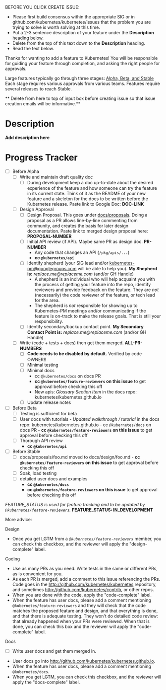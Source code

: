
BEFORE YOU CLICK CREATE ISSUE:

- Please first build consensus within the appropriate SIG or in github.com/kubernetes/kubernetes/issues
  that the problem you are trying to solve is worth solving at this time.
- Put a 2-3 sentence description of your feature under the **Description** heading below.
- Delete from the top of this text down to the **Description** heading.
- Read the text below.

Thanks for wanting to add a feature to Kubernetes!  You will be responsible for guiding
your feature through completion, and asking the right people for approvals.  

Large features typically go through three stages: [Alpha, Beta, and Stable](https://github.com/kubernetes/kubernetes/blob/master/docs/api.md#api-versioning)
Each stage requires various approvals from various teams.  Features require several releases
to reach Stable.


** Delete from here to top of input box before creating issue so that issue creation emails will be informative.**

# Description

**Add description here**


# Progress Tracker


- [ ] Before Alpha
    - [ ] Write and maintain draft quality doc
      - [ ] During development keep a doc up-to-date about the desired experience of the feature and how someone can try the feature in its current state. Think of it as the README of your new feature and a skeleton for the docs to be written before the Kubernetes release. Paste link to Google Doc: **DOC-LINK**
    - [ ] Design Approval
      - [ ] Design Proposal.  This goes under [docs/proposals](https://github.com/kubernetes/kubernetes/tree/master/docs/proposals).  Doing a proposal as a PR allows line-by-line commenting from community, and creates the basis for later design documentation.  Paste link to merged design proposal here: **PROPOSAL-NUMBER**
      - [ ] Initial API review (if API).  Maybe same PR as design doc. **PR-NUMBER**
        -  Any code that changes an API (`/pkg/apis/...`)
        -  **cc `@kubernetes/api`**
      - [ ] Identify shepherd (your SIG lead and/or kubernetes-pm@googlegroups.com will be able to help you). **My Shepherd is:** _replace.me@replaceme.com_ (and/or GH Handle)
        -  A shepherd is an individual who will help acquaint you with the process of getting your feature into the repo, identify reviewers and provide feedback on the feature. They are _not_ (necessarily) the code reviewer of the feature, or tech lead for the area.
        -  The shepherd is _not_ responsible for showing up to Kubernetes-PM meetings and/or communicating if the feature is on-track to make the release goals. That is still your responsibility.
      - [ ] Identify secondary/backup contact point. **My Secondary Contact Point is:** _replace.me@replaceme.com_ (and/or GH Handle)
    - [ ] Write (code + tests + docs) then get them merged.  **ALL-PR-NUMBERS**
      - [ ] **Code needs to be disabled by default.**   Verified by code OWNERS
      - [ ] Minimal testing
      - [ ] Minimal docs
        - cc `@kubernetes/docs` on docs PR
        - **cc `@kubernetes/feature-reviewers` on this issue** to get approval before checking this off
        - New apis: *Glossary Section Item* in the docs repo: kubernetes/kubernetes.github.io
      - [ ] Update release notes
- [ ] Before Beta
  - [ ] Testing is sufficient for beta
  - [ ] User docs with tutorials
        - *Updated walkthrough / tutorial* in the docs repo: kubernetes/kubernetes.github.io
        - cc `@kubernetes/docs` on docs PR
        - **cc `@kubernetes/feature-reviewers` on this issue** to get approval before checking this off
  - [ ] Thorough API review
    - **cc `@kubernetes/api`**
- [ ] Before Stable
  - [ ] docs/proposals/foo.md moved to docs/design/foo.md 
        - **cc `@kubernetes/feature-reviewers` on this issue** to get approval before checking this off
  - [ ] Soak, load testing 			
  - [ ] detailed user docs and examples
    - **cc `@kubernetes/docs`**
    - **cc `@kubernetes/feature-reviewers` on this issue** to get approval before checking this off

*FEATURE_STATUS is used for feature tracking and to be updated by `@kubernetes/feature-reviewers`.*
**FEATURE_STATUS: IN_DEVELOPMENT**

More advice:

Design
   - Once you get LGTM from a *`@kubernetes/feature-reviewers`* member, you can check this checkbox, and the reviewer will apply the "design-complete" label.
 
Coding
  - Use as many PRs as you need.  Write tests in the same or different PRs, as is convenient for you.
  - As each PR is merged, add a comment to this issue referencing the PRs.  Code goes in the http://github.com/kubernetes/kubernetes repository,
        and sometimes http://github.com/kubernetes/contrib, or other repos.
  - When you are done with the code, apply the "code-complete" label.
  - When the feature has user docs, please add a comment mentioning `@kubernetes/feature-reviewers` and they will
        check that the code matches the proposed feature and design, and that everything is done, and that there is adequate
        testing.  They won't do detailed code review: that already happened when your PRs were reviewed.
        When that is done, you can check this box and the reviewer will apply the "code-complete" label.

Docs
  - [ ] Write user docs and get them merged in.
  - User docs go into http://github.com/kubernetes/kubernetes.github.io.
  - When the feature has user docs, please add a comment mentioning `@kubernetes/docs`.
  - When you get LGTM, you can check this checkbox, and the reviewer will apply the "docs-complete" label.

